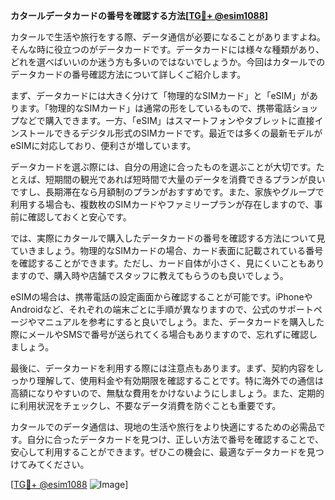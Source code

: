 **カタールデータカードの番号を確認する方法[[TG💪+ @esim1088](https://t.me/s/esim1088)]**

カタールで生活や旅行をする際、データ通信が必要になることがありますよね。そんな時に役立つのがデータカードです。データカードには様々な種類があり、どれを選べばいいのか迷う方も多いのではないでしょうか。今回はカタールでのデータカードの番号確認方法について詳しくご紹介します。

まず、データカードには大きく分けて「物理的なSIMカード」と「eSIM」があります。「物理的なSIMカード」は通常の形をしているもので、携帯電話ショップなどで購入できます。一方、「eSIM」はスマートフォンやタブレットに直接インストールできるデジタル形式のSIMカードです。最近では多くの最新モデルがeSIMに対応しており、便利さが増しています。

データカードを選ぶ際には、自分の用途に合ったものを選ぶことが大切です。たとえば、短期間の観光であれば短時間で大量のデータを消費できるプランが良いですし、長期滞在なら月額制のプランがおすすめです。また、家族やグループで利用する場合も、複数枚のSIMカードやファミリープランが存在しますので、事前に確認しておくと安心です。

では、実際にカタールで購入したデータカードの番号を確認する方法について見ていきましょう。物理的なSIMカードの場合、カード表面に記載されている番号を確認することができます。ただし、カード自体が小さく、見にくいこともありますので、購入時や店舗でスタッフに教えてもらうのも良いでしょう。

eSIMの場合は、携帯電話の設定画面から確認することが可能です。iPhoneやAndroidなど、それぞれの端末ごとに手順が異なりますので、公式のサポートページやマニュアルを参考にすると良いでしょう。また、データカードを購入した際にメールやSMSで番号が送られてくる場合もありますので、忘れずに確認しましょう。

最後に、データカードを利用する際には注意点もあります。まず、契約内容をしっかり理解して、使用料金や有効期限を確認することです。特に海外での通信は高額になりやすいので、無駄な費用をかけないようにしましょう。また、定期的に利用状況をチェックし、不要なデータ消費を防ぐことも重要です。

カタールでのデータ通信は、現地の生活や旅行をより快適にするための必需品です。自分に合ったデータカードを見つけ、正しい方法で番号を確認することで、安心して利用することができます。ぜひこの機会に、最適なデータカードを見つけてみてください。

[[TG💪+ @esim1088](https://t.me/s/esim1088) ![Image](https://i.postimg.cc/Y0z9fWf4/image.png)]